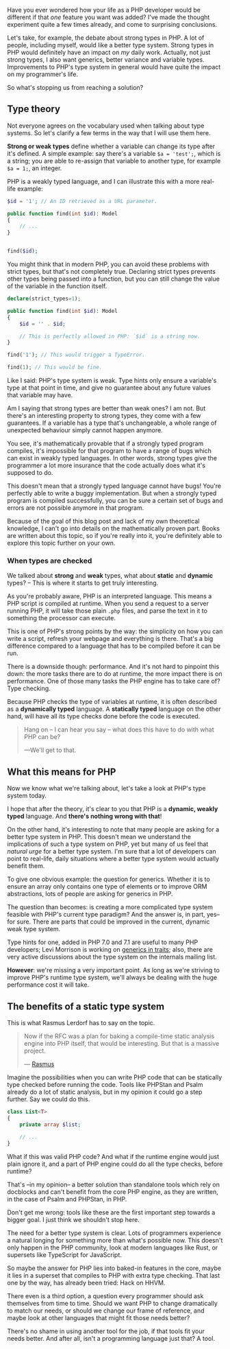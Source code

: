 Have you ever wondered how your life as a PHP developer would be different 
if that *one* feature you want was added?
I've made the thought experiment quite a few times already, and come to surprising conclusions.

Let's take, for example, the debate about strong types in PHP. 
A lot of people, including myself, would like a better type system. 
Strong types in PHP would definitely have an impact on *my* daily work. 
Actually, not just strong types, I also want generics, better variance and variable types. 
Improvements to PHP's type system in general would have quite the impact on my programmer's life.

So what's stopping us from reaching a solution?

## Type theory

Not everyone agrees on the vocabulary used when talking about type systems. 
So let's clarify a few terms in the way that I will use them here.

**Strong or weak types** define whether a variable can change its type after it's defined. 
A simple example: say there's a variable `$a = 'test';`, which is a string;
you are able to re-assign that variable to another type, for example `$a = 1;`, an integer.

PHP is a weakly typed language, and I can illustrate this with a more real-life example:

```php
$id = '1'; // An ID retrieved as a URL parameter.

public function find(int $id): Model
{
    // ...
}


find($id);
```

You might think that in modern PHP, you can avoid these problems with strict types, but that's not completely true. 
Declaring strict types prevents other types being passed into a function, 
but you can still change the value of the variable in the function itself.

```php
declare(strict_types=1);

public function find(int $id): Model
{
    $id = '' . $id;

    // This is perfectly allowed in PHP: `$id` is a string now.
}

find('1'); // This would trigger a TypeError.

find(1); // This would be fine.
```

Like I said: PHP's type system is weak. 
Type hints only ensure a variable's type at that point in time, 
and give no guarantee about any future values that variable may have.

Am I saying that strong types are better than weak ones? I am not. 
But there's an interesting property to strong types, they come with a few guarantees.
If a variable has a type that's unchangeable, a whole range of unexpected behaviour simply cannot happen anymore.

You see, it's mathematically provable that if a strongly typed program compiles,
it's impossible for that program to have a range of bugs which can exist in weakly typed languages.
In other words, strong types give the programmer a lot more insurance that the code actually does what it's supposed to do.

This doesn't mean that a strongly typed language cannot have bugs! 
You're perfectly able to write a buggy implementation.
But when a strongly typed program is compiled successfully, 
you can be sure a certain set of bugs and errors are not possible anymore in that program.

Because of the goal of this blog post and lack of my own theoretical knowledge, 
I can't go into details on the mathematically proven part.
Books are written about this topic, so if you're really into it, 
you're definitely able to explore this topic further on your own.

### When types are checked

We talked about **strong** and **weak** types, what about **static** and **dynamic** types? 
– This is where it starts to get truly interesting. 

As you're probably aware, PHP is an interpreted language.
This means a PHP script is compiled at runtime. 
When you send a request to a server running PHP, 
it will take those plain `.php` files, and parse the text in it to something the processor can execute.
  
This is one of PHP's strong points by the way: the simplicity on how you can write a script, 
refresh your webpage and everything is there. 
That's a big difference compared to a language that has to be compiled before it can be run. 

There is a downside though: performance.
And it's not hard to pinpoint this down: the more tasks there are to do at runtime, 
the more impact there is on performance. 
One of those many tasks the PHP engine has to take care of? Type checking.

Because PHP checks the type of variables at runtime, 
it is often described as a **dynamically typed** language.
A **statically typed** language on the other hand, 
will have all its type checks done before the code is executed.

> Hang on – I can hear you say – what does this have to do with what PHP can be?
>
> —We'll get to that.

## What this means for PHP

Now we know what we're talking about, let's take a look at PHP's type system today.

I hope that after the theory, it's clear to you that PHP is a **dynamic, weakly typed** language. 
And **there's nothing wrong with that**!

On the other hand, it's interesting to note that many people are asking for a better type system in PHP.
This doesn't mean we understand the implications of such a type system on PHP,
yet but many of us feel that *natural urge* for a better type system.
I'm sure that a lot of developers can point to real-life, 
daily situations where a better type system would actually benefit them.

To give one obvious example: the question for generics. 
Whether it is to ensure an array only contains one type of elements 
or to improve ORM abstractions, lots of people are asking for generics in PHP.

The question than becomes: is creating a more complicated type system feasible with PHP's current type paradigm? 
And the answer is, in part, yes–for sure. 
There are parts that could be improved in the current, dynamic weak type system.

Type hints for one, added in PHP 7.0 and 7.1 are useful to many PHP developers;
Levi Morrison is working on [generics in traits](*https://github.com/morrisonlevi/php-src/tree/generic_traits);
also, there are very active discussions about the type system on the internals mailing list.

**However**: we're missing a very important point.
As long as we're striving to improve PHP's runtime type system, 
we'll always be dealing with the huge performance cost it will take.

## The benefits of a static type system

This is what Rasmus Lerdorf has to say on the topic.

> Now if the RFC was a plan for baking a compile-time static analysis engine 
> into PHP itself, that would be interesting. But that is a massive project.
>
> — [Rasmus](*https://externals.io/message/101477#101592)

Imagine the possibilities when you can write PHP code that can be statically type checked 
before running the code. Tools like PHPStan and Psalm already do a lot of static analysis, 
but in my opinion it could go a step further. Say we could do this.

```php
class List<T>
{
    private array $list;
    
    // ...
}
```

What if this was valid PHP code? 
And what if the runtime engine would just plain ignore it, 
and a part of PHP engine could do all the type checks, before runtime?

That's –in my opinion– a better solution than standalone tools which rely on docblocks
and can't benefit from the core PHP engine, as they are written, in the case of Psalm and PHPStan, in PHP.

Don't get me wrong: tools like these are the first important step 
towards a bigger goal. I just think we shouldn't stop here. 

The need for a better type system is clear.
Lots of programmers experience a natural longing for something more than what's possible now.
This doesn't only happen in the PHP community, look at modern languages like Rust, 
or supersets like TypeScript for JavaScript. 

So maybe the answer for PHP lies into baked-in features in the core, 
maybe it lies in a superset that compiles to PHP with extra type checking.
That last one by the way, has already been tried: Hack on HHVM. 

There even is a third option, a question every programmer should ask themselves from time to time.
Should we want PHP to change dramatically to match our needs, 
or should we change our frame of reference, and maybe look at other languages that might fit those needs better?

There's no shame in using another tool for the job, if that tools fit your needs better.
And after all, isn't a programming language just that? A tool.

